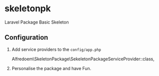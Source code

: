 # skeletonpk
Laravel Package Basic Skeleton

## Configuration

1. Add service providers to the `config/app.php`

	Alfredoem\SkeletonPackage\SekeletonPackageServiceProvider::class,

2. Personalise the package and have Fun.

